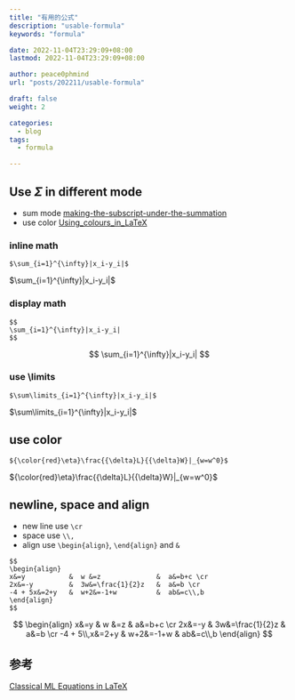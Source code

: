 ```yaml
---
title: "有用的公式"
description: "usable-formula"
keywords: "formula"

date: 2022-11-04T23:29:09+08:00
lastmod: 2022-11-04T23:29:09+08:00

author: peace0phmind
url: "posts/202211/usable-formula"

draft: false
weight: 2

categories:
  - blog
tags:
  - formula

---
```


## Use $\Sigma$ in different mode
- sum mode [making-the-subscript-under-the-summation](https://tex.stackexchange.com/questions/218603/making-the-subscript-under-the-summation)
- use color [Using_colours_in_LaTeX](https://www.overleaf.com/learn/latex/Using_colours_in_LaTeX)

### inline math
```text
$\sum_{i=1}^{\infty}|x_i-y_i|$
```
$\sum_{i=1}^{\infty}|x_i-y_i|$

### display math
```text
$$
\sum_{i=1}^{\infty}|x_i-y_i|
$$
```
$$
\sum_{i=1}^{\infty}|x_i-y_i|
$$

### use \limits
```text
$\sum\limits_{i=1}^{\infty}|x_i-y_i|$
```
$\sum\limits_{i=1}^{\infty}|x_i-y_i|$

## use color
```text
${\color{red}\eta}\frac{{\delta}L}{{\delta}W}|_{w=w^0}$
```
${\color{red}\eta}\frac{{\delta}L}{{\delta}W}|_{w=w^0}$

## newline, space and align
- new line use `\cr`
- space use `\\,`
- align use `\begin{align}`, `\end{align}` and `&`
```text
$$
\begin{align}
x&=y           &  w &=z              &  a&=b+c \cr
2x&=-y         &  3w&=\frac{1}{2}z   &  a&=b \cr
-4 + 5x&=2+y   &  w+2&=-1+w          &  ab&=c\\,b
\end{align}
$$
```
$$
\begin{align}
x&=y           &  w &=z              &  a&=b+c \cr
2x&=-y         &  3w&=\frac{1}{2}z   &  a&=b \cr
-4 + 5\\,x&=2+y   &  w+2&=-1+w          &  ab&=c\\,b
\end{align}
$$



## 参考
[Classical ML Equations in LaTeX](https://blmoistawinde.github.io/ml_equations_latex/)